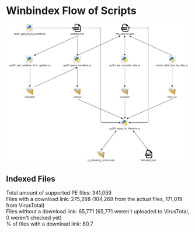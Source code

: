 # Winbindex Flow of Scripts

![winbindex-scripts-flow.png](winbindex-scripts-flow.png)

## Indexed Files

<!--FileStats-->
Total amount of supported PE files: 341,059  
Files with a download link: 275,288 (104,269 from the actual files, 171,019 from VirusTotal)  
Files without a download link: 65,771 (65,771 weren't uploaded to VirusTotal, 0 weren't checked yet)  
% of files with a download link: 80.7  
<!--/FileStats-->
